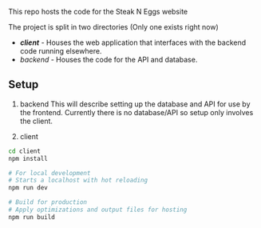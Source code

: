 This repo hosts the code for the Steak N Eggs website

The project is split in two directories (Only one exists right now)
* ***client*** - Houses the web application that interfaces with the backend code running elsewhere.
* *backend* - Houses the code for the API and database.

## Setup

1. backend
This will describe setting up the database and API for use by the frontend.
Currently there is no database/API so setup only involves the client.

2. client
```bash
cd client
npm install

# For local development
# Starts a localhost with hot reloading
npm run dev

# Build for production
# Apply optimizations and output files for hosting
npm run build
```